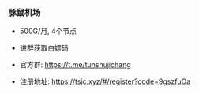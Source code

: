 ### 豚鼠机场
- 500G/月, 4个节点

- 进群获取白嫖码

- 官方群: https://t.me/tunshujichang

- 注册地址: https://tsjc.xyz/#/register?code=9gszfuOa